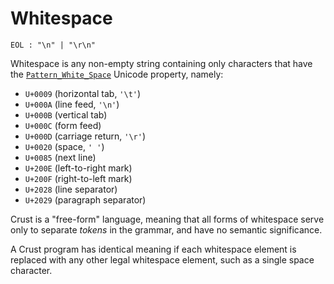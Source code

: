 # Whitespace

```bnf
EOL : "\n" | "\r\n"
```

Whitespace is any non-empty string containing only characters that have the [`Pattern_White_Space`]
Unicode property, namely:

- `U+0009` (horizontal tab, `'\t'`)
- `U+000A` (line feed, `'\n'`)
- `U+000B` (vertical tab)
- `U+000C` (form feed)
- `U+000D` (carriage return, `'\r'`)
- `U+0020` (space, `' '`)
- `U+0085` (next line)
- `U+200E` (left-to-right mark)
- `U+200F` (right-to-left mark)
- `U+2028` (line separator)
- `U+2029` (paragraph separator)

Crust is a "free-form" language, meaning that all forms of whitespace serve only to separate
_tokens_ in the grammar, and have no semantic significance.

A Crust program has identical meaning if each whitespace element is replaced with any other legal
whitespace element, such as a single space character.

[`Pattern_White_Space`]: https://www.unicode.org/reports/tr31/
